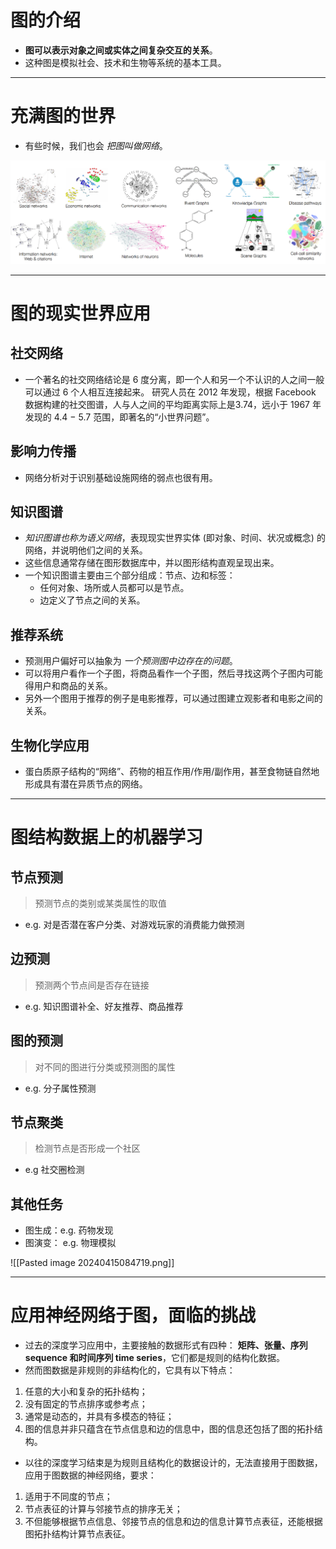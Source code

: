# 图的介绍

-  __图可以表示对象之间或实体之间复杂交互的关系__。
-  这种图是模拟社会、技术和生物等系统的基本工具。

---

# 充满图的世界

-  有些时候，我们也会 _把图叫做网络_。

![image text](https://raw.githubusercontent.com/burningmysoul2077/Notes/main/ScreenShots/Datawhale%E7%BB%84%E9%98%9F%E5%AD%A6%E4%B9%A0/Pasted%20image%2020240415082911.png)

---

# 图的现实世界应用

## 社交网络

-  一个著名的社交网络结论是 6 度分离，即一个人和另一个不认识的人之间一般可以通过 6 个人相互连接起来。 研究人员在 2012 年发现，根据 Facebook 数据构建的社交图谱，人与人之间的平均距离实际上是3.74，远小于 1967 年发现的 4.4 − 5.7 范围，即著名的“小世界问题”。

## 影响力传播

-  网络分析对于识别基础设施网络的弱点也很有用。

## 知识图谱

-  _知识图谱也称为语义网络_，表现现实世界实体 (即对象、时间、状况或概念) 的网络，并说明他们之间的关系。
-  这些信息通常存储在图形数据库中，并以图形结构直观呈现出来。
-  一个知识图谱主要由三个部分组成：节点、边和标签： 
	-  任何对象、场所或人员都可以是节点。
	-  边定义了节点之间的关系。

## 推荐系统

-  预测用户偏好可以抽象为 _一个预测图中边存在的问题_。
-  可以将用户看作一个子图，将商品看作一个子图，然后寻找这两个子图内可能得用户和商品的关系。
-  另外一个图用于推荐的例子是电影推荐，可以通过图建立观影者和电影之间的关系。

## 生物化学应用

-  蛋白质原子结构的“网络”、药物的相互作用/作用/副作用，甚至食物链自然地形成具有潜在异质节点的网络。

---

# 图结构数据上的机器学习

## 节点预测

>  预测节点的类别或某类属性的取值

-  e.g. 对是否潜在客户分类、对游戏玩家的消费能力做预测

## 边预测

>  预测两个节点间是否存在链接

-  e.g. 知识图谱补全、好友推荐、商品推荐

## 图的预测

>  对不同的图进行分类或预测图的属性

-  e.g. 分子属性预测

## 节点聚类

>  检测节点是否形成一个社区

-  e.g 社交圈检测

## 其他任务

-  图生成：e.g. 药物发现
-  图演变： e.g. 物理模拟

![[Pasted image 20240415084719.png]]

---

# 应用神经网络于图，面临的挑战

-  过去的深度学习应用中，主要接触的数据形式有四种： __矩阵、张量、序列 sequence 和时间序列 time series__，它们都是规则的结构化数据。
-  然而图数据是非规则的非结构化的，它具有以下特点：
1.  任意的大小和复杂的拓扑结构；
2.  没有固定的节点排序或参考点；
3.  通常是动态的，并具有多模态的特征；
4.  图的信息并非只蕴含在节点信息和边的信息中，图的信息还包括了图的拓扑结构。

-  以往的深度学习结束是为规则且结构化的数据设计的，无法直接用于图数据，应用于图数据的神经网络，要求：
1.  适用于不同度的节点；
2.  节点表征的计算与邻接节点的排序无关；
3.  不但能够根据节点信息、邻接节点的信息和边的信息计算节点表征，还能根据图拓扑结构计算节点表征。
